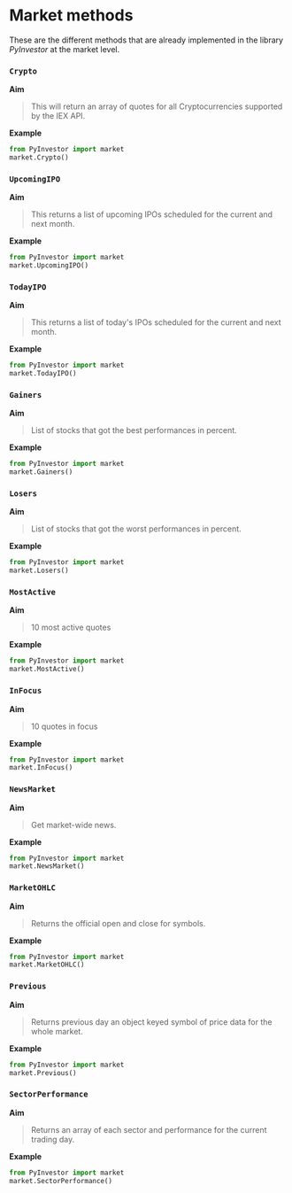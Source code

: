 

# Market methods
These are the different methods that are
already implemented in the library *PyInvestor*
at the market level.


### `Crypto`

__Aim__

> This will return an array of quotes for all
> Cryptocurrencies supported by the IEX API.


__Example__

``` python
from PyInvestor import market
market.Crypto()
```

### `UpcomingIPO`

__Aim__

> This returns a list of upcoming IPOs scheduled
> for the current and next month. 

__Example__

``` python
from PyInvestor import market
market.UpcomingIPO()
```

### `TodayIPO`

__Aim__

> This returns a list of today's IPOs scheduled 
> for the current and next month.

__Example__

``` python
from PyInvestor import market
market.TodayIPO()
```

### `Gainers`

__Aim__

> List of stocks that got the best performances 
> in percent. 

__Example__

``` python
from PyInvestor import market
market.Gainers()
```

### `Losers`

__Aim__

> List of stocks that got the worst performances
> in percent.

__Example__

``` python
from PyInvestor import market
market.Losers()
```

### `MostActive`

__Aim__

> 10 most active quotes

__Example__

``` python
from PyInvestor import market
market.MostActive()
```

### `InFocus`

__Aim__

> 10 quotes in focus

__Example__

``` python
from PyInvestor import market
market.InFocus()
```

### `NewsMarket`

__Aim__

> Get market-wide news.

__Example__

``` python
from PyInvestor import market
market.NewsMarket()
```

### `MarketOHLC`

__Aim__

> Returns the official open and
> close for symbols.

__Example__

``` python
from PyInvestor import market
market.MarketOHLC()
```

### `Previous`

__Aim__

> Returns previous day 
> an object keyed symbol of price
> data for the whole market. 

__Example__

``` python
from PyInvestor import market
market.Previous()
```

### `SectorPerformance`

__Aim__

> Returns an array of each sector and performance for the
> current trading day. 

__Example__

``` python
from PyInvestor import market
market.SectorPerformance()
```





